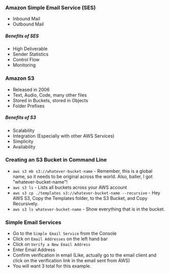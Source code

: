 

### Amazon Simple Email Service (SES)
- Inbound Mail
- Outbound Mail

##### Benefits of SES
- High Deliverable
- Sender Statistics
- Control Flow
- Monitoring

### Amazon S3
- Released in 2006
- Text, Audio, Code, many other files
- Stored in Buckets, stored in Objects
- Folder Prefixes

##### Benefits of S3
- Scalability
- Integration (Especially with other AWS Services)
- Simplicity
- Availability

### Creating an S3 Bucket in Command Line
- `aws s3 mb s3://whatever-bucket-name` - Remember, this is a global name, so it needs to be original across the world. Also, baller, I got "whatever-bucket-name"!
- `aws s3 ls` - Lists all buckets across your AWS account
- `aws s3 cp ./templates s3://whatever-bucket-name --recursive` - Hey AWS S3, Copy the Templates folder, to the S3 Bucket, and Copy Recursively. 
- `aws s3 ls whatever-bucket-name` - Show everything that is in the bucket.

### Simple Email Services
- Go to the  `Simple Email Service` from the Console
- Click on `Email Addresses` on the left hand bar
- Click on `Verify a New Email Address`
- Enter Email Address
- Confirm verification in email (Like, actually go to the email client and click on the verification link in the email sent from AWS)
- You will want 3 total for this example.

